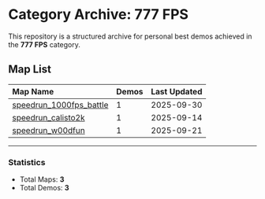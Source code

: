 # Category Archive: 777 FPS

This repository is a structured archive for personal best demos achieved in the **777 FPS** category.

## Map List

| Map Name | Demos | Last Updated |
| :--- | :---- | :--- |
| [speedrun_1000fps_battle](./speedrun_1000fps_battle) | 1 | 2025-09-30 |
| [speedrun_calisto2k](./speedrun_calisto2k) | 1 | 2025-09-14 |
| [speedrun_w00dfun](./speedrun_w00dfun) | 1 | 2025-09-21 |

---

### Statistics
- Total Maps: **3**
- Total Demos: **3**